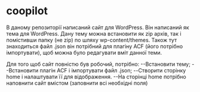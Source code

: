 # coopilot
В даному репозиторії написаний сайт для WordPress.
Він написаний як тема для WordPress.
Дану тему можна встановити як zip архів, так і помістивши папку (не zip) по шляху wp-content/themes.
Також тут знаходиться файл .json він потрібний для плагіну ACF (його потрібно імпортувати), щоб можна було редагувати вміт данної теми.

Для того щоб сайт повністю був робочий, потрібно:
--Встановити тему;
--Встановити плагін ACF і імпортувати файл .json;
--Створити сторінку home і налаштувати її для відображення.
--На сторінці home потрібно наповнити сайт вмістом (заповнити всі необхідні поля)
